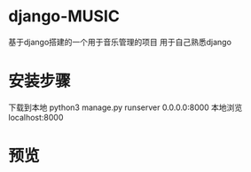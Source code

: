 # django-MUSIC
基于django搭建的一个用于音乐管理的项目
用于自己熟悉django
# 安装步骤
下载到本地 python3 manage.py runserver 0.0.0.0:8000 
本地浏览 localhost:8000
# 预览
















